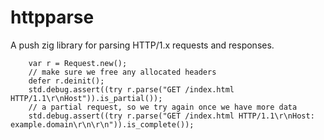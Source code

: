 # httpparse
A push zig library for parsing HTTP/1.x requests and responses. 

```zig
    var r = Request.new();
    // make sure we free any allocated headers
    defer r.deinit();
    std.debug.assert((try r.parse("GET /index.html HTTP/1.1\r\nHost")).is_partial());
    // a partial request, so we try again once we have more data
    std.debug.assert((try r.parse("GET /index.html HTTP/1.1\r\nHost: example.domain\r\n\r\n")).is_complete());
```